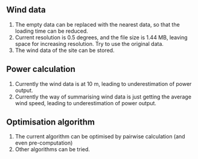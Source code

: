 ## Wind data
1. The empty data can be replaced with the nearest data, so that the loading time can be reduced.
2. Current resolution is 0.5 degrees, and the file size is 1.44 MB, leaving space for increasing resolution. Try to use the original data.
3. The wind data of the site can be stored.

## Power calculation
1. Currently the wind data is at 10 m, leading to underestimation of power output.
2. Currently the way of summarising wind data is just getting the average wind speed, leading to underestimation of power output.

## Optimisation algorithm
1. The current algorithm can be optimised by pairwise calculation (and even pre-computation)
2. Other algorithms can be tried.